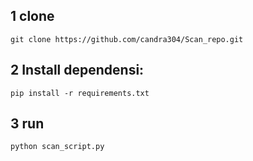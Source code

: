 ## 1 clone 
```
git clone https://github.com/candra304/Scan_repo.git
```
## 2 Install dependensi:
```
pip install -r requirements.txt
```
## 3 run
```
python scan_script.py
```
